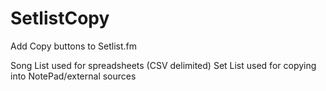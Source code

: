 # SetlistCopy
Add Copy buttons to Setlist.fm

Song List used for spreadsheets (CSV delimited)
Set List used for copying into NotePad/external sources

